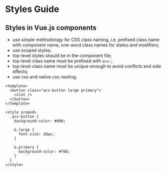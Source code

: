 # Styles Guide

## Styles in Vue.js components

- use simple methodology for CSS class naming, i.e. prefixed class name with component name,
  one-word class names for states and modifiers;
- use scoped styles;
- top-level styles should be in the component file;
- top-level class name must be prefixed with `acv-`;
- top-level class name must be unique-enough to avoid conflicts and side effects;
- use css and native css nesting;

```vue
<template>
  <button class="acv-button large primary">
    <slot />
  </button>
</template>

<style scoped>
  .acv-button {
    background-color: #000;

    &.large {
      font-size: 20px;
    }

    &.primary {
      background-color: #f00;
    }
  }
</style>
```
